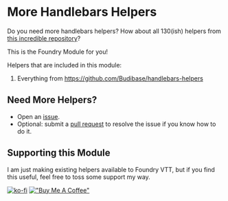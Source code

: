 # More Handlebars Helpers

Do you need more handlebars helpers? How about all 130(ish) helpers from [this incredible repository](https://github.com/Budibase/handlebars-helpers)?

This is the Foundry Module for you!

Helpers that are included in this module:
1. Everything from https://github.com/Budibase/handlebars-helpers

## Need More Helpers?

- Open an [issue](https://github.com/kgar/foundry-vtt-more-handlebars-helpers/issues/new).
- Optional: submit a [pull request](https://github.com/kgar/foundry-vtt-more-handlebars-helpers/compare) to resolve the issue if you know how to do it.

## Supporting this Module

I am just making existing helpers available to Foundry VTT, but if you find this useful, feel free to toss some support my way.

[![ko-fi](https://ko-fi.com/img/githubbutton_sm.svg)](https://ko-fi.com/V7V4Q88Z7) [!["Buy Me A Coffee"](https://www.buymeacoffee.com/assets/img/custom_images/orange_img.png)](https://www.buymeacoffee.com/kgar)
